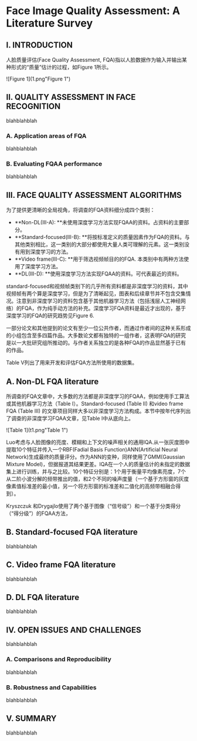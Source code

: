 # Face Image Quality Assessment: A Literature Survey

## I. INTRODUCTION

人脸质量评估(Face Quality Assessment, FQA)指以人脸数据作为输入并输出某种形式的“质量”估计的过程，如Figure 1所示。

![Figure 1](1.png"Figure 1")





## II. QUALITY ASSESSMENT IN FACE RECOGNITION

blahblahblah



### A. Application areas of FQA

blahblahblah

### B. Evaluating FQAA performance

blahblahblah



## III. FACE QUALITY ASSESSMENT ALGORITHMS

为了提供更清晰的全局视角，将调查的FQA资料细分成四个类别：

* **Non-DL(III-A): **未使用深度学习方法实现FQAA的资料。占资料的主要部分。
* **Standard-focused(III-B): **将按标准定义的质量因素作为FQA的资料。与其他类别相比，这一类别的大部分都使用大量人类可理解的元素。这一类别没有用到深度学习的方法。
* **Video frame(III-C): **用于筛选视频帧目的的FQA. 本类别中有两种方法使用了深度学习方法。
* **DL(III-D): **使用深度学习方法实现FQAA的资料。可代表最近的资料。

standard-focused和视频帧类别下的几乎所有资料都是非深度学习的资料，其中视频帧有两个算是深度学习，但是为了清晰起见，图表和后续章节并不包含交集情况。注意到非深度学习的资料包含基于其他机器学习方法（包括浅层人工神经网络）的FQA，作为纯手动方法的补充。深度学习FQA资料是最近才出现的，基于深度学习的FQA的研究趋势见Figure 6.

一部分论文和其他提到的论文有至少一位公共作者，而通过作者间的这种关系形成的小组包含至多四篇作品。大多数论文都有独特的一组作者，这表明FQA的研究是以一大批研究组所推动的。与作者关系独立的是各种FQA的作品显然基于已有的作品。

Table V列出了用来开发和评估FQA方法所使用的数据集。



## A. Non-DL FQA literature

所调查的FQA文章中，大多数的方法都是非深度学习的FQAA，例如使用手工算法或其他机器学习方法（Table I）。Standard-focused (Table II) 和video frame FQA (Table III)  的文章项目同样大多以非深度学习方法构成。本节中按年代序列出了调查的非深度学习FQAA文章，见Table I中从底向上。

![Table 1](t1.png"Table 1")

Luo考虑与人脸图像的亮度、模糊和上下文的噪声相关的通用IQA.从一张灰度图中提取10个特征并传入一个RBF(Fadial Basis Function)ANN(Artificial Neural Network)生成最终的质量评分。作为ANN的变种，同样使用了GMM(Gaussian Mixture Model)，但据报道其结果更差。IQA在一个人的质量估计的未指定的数据集上进行训练，并与之比较。10个特征分别是：1个用于衡量平均像素亮度，7个从二阶小波分解的频带推出的值，和2个不同的噪声度量（一个基于方形窗的灰度像素值标准差的最小值，另一个将方形窗的标准差和二值化的高频带相融合得到）。

 Kryszczuk 和Drygajlo使用了两个基于图像（“信号级”）和一个基于分类得分（“得分级”）的FQAA方法，

## B. Standard-focused FQA literature

blahblahblah

## C. Video frame FQA literature

blahblahblah

## D. DL FQA literature

blahblahblah



## IV. OPEN ISSUES AND CHALLENGES

blahblahblah

### A. Comparisons and Reproducibility

blahblahblah

### B. Robustness and Capabilities

blahblahblah



## V. SUMMARY

blahblahblah